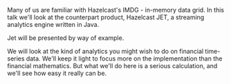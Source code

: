 Many of us are familiar with Hazelcast's IMDG - in-memory data grid.
In this talk we'll look at the counterpart product, Hazelcast JET, a streaming analytics engine written in Java.

Jet will be presented by way of example.

We will look at the kind of analytics you might wish to do on financial time-series data.
We'll keep it light to focus more on the implementation than the financial mathematics.
But what we'll do here is a serious calculation, and we'll see how easy it really can be.
